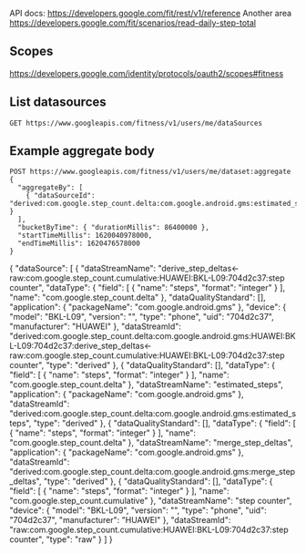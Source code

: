 API docs: https://developers.google.com/fit/rest/v1/reference
Another area https://developers.google.com/fit/scenarios/read-daily-step-total
## Scopes
https://developers.google.com/identity/protocols/oauth2/scopes#fitness

## List datasources

```
GET https://www.googleapis.com/fitness/v1/users/me/dataSources
```

## Example aggregate body

```
POST https://www.googleapis.com/fitness/v1/users/me/dataset:aggregate
{
  "aggregateBy": [
    { "dataSourceId": "derived:com.google.step_count.delta:com.google.android.gms:estimated_steps" }
  ],
  "bucketByTime": { "durationMillis": 86400000 },
  "startTimeMillis": 1620040978000,
  "endTimeMillis": 1620476578000
}
```


{
  "dataSource": [
    {
      "dataStreamName": "derive_step_deltas<-raw:com.google.step_count.cumulative:HUAWEI:BKL-L09:704d2c37:step counter", 
      "dataType": {
        "field": [
          {
            "name": "steps", 
            "format": "integer"
          }
        ], 
        "name": "com.google.step_count.delta"
      }, 
      "dataQualityStandard": [], 
      "application": {
        "packageName": "com.google.android.gms"
      }, 
      "device": {
        "model": "BKL-L09", 
        "version": "", 
        "type": "phone", 
        "uid": "704d2c37", 
        "manufacturer": "HUAWEI"
      }, 
      "dataStreamId": "derived:com.google.step_count.delta:com.google.android.gms:HUAWEI:BKL-L09:704d2c37:derive_step_deltas<-raw:com.google.step_count.cumulative:HUAWEI:BKL-L09:704d2c37:step counter", 
      "type": "derived"
    }, 
    {
      "dataQualityStandard": [], 
      "dataType": {
        "field": [
          {
            "name": "steps", 
            "format": "integer"
          }
        ], 
        "name": "com.google.step_count.delta"
      }, 
      "dataStreamName": "estimated_steps", 
      "application": {
        "packageName": "com.google.android.gms"
      }, 
      "dataStreamId": "derived:com.google.step_count.delta:com.google.android.gms:estimated_steps", 
      "type": "derived"
    }, 
    {
      "dataQualityStandard": [], 
      "dataType": {
        "field": [
          {
            "name": "steps", 
            "format": "integer"
          }
        ], 
        "name": "com.google.step_count.delta"
      }, 
      "dataStreamName": "merge_step_deltas", 
      "application": {
        "packageName": "com.google.android.gms"
      }, 
      "dataStreamId": "derived:com.google.step_count.delta:com.google.android.gms:merge_step_deltas", 
      "type": "derived"
    }, 
    {
      "dataQualityStandard": [], 
      "dataType": {
        "field": [
          {
            "name": "steps", 
            "format": "integer"
          }
        ], 
        "name": "com.google.step_count.cumulative"
      }, 
      "dataStreamName": "step counter", 
      "device": {
        "model": "BKL-L09", 
        "version": "", 
        "type": "phone", 
        "uid": "704d2c37", 
        "manufacturer": "HUAWEI"
      }, 
      "dataStreamId": "raw:com.google.step_count.cumulative:HUAWEI:BKL-L09:704d2c37:step counter", 
      "type": "raw"
    }
  ]
}